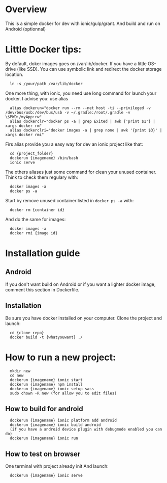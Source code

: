 # Overview
This is a simple docker for dev with ionic/gulp/grant.
And build and run on Android (optionnal)

# Little Docker tips:
By default, doker images goes on /var/lib/docker. If you have a little OS-drive (like SSD).
You can use symbolic link and redirect the docker storage location.
```
  ln -s /your/path /var/lib/docker
```

One more thing, with ionic, you need use long command for launch your docker.
I advise you: use alias

```
  alias dockerun="docker run --rm --net host -ti --privileged -v /dev/bus/usb:/dev/bus/usb -v ~/.gradle:/root/.gradle -v \$PWD:/myApp:rw"
  alias dockerclr="docker ps -a | grep Exited | awk {'print $1'} | xargs docker rm"
  alias dockerclri="docker images -a | grep none | awk '{print $3}' | xargs docker rmi"
```

Firs alias provide you a easy way for dev an ionic project like that:

```
  cd {project_folder}
  dockerun {imagename} /bin/bash
  ionic serve
```

The others aliases just some command for clean your unused container.
Think to check them regulary with:
```
  docker images -a
  docker ps -a
```

Start by remove unused container listed in `docker ps -a` with:
```
  docker rm {container id}
```

And do the same for images:
```
  docker images -a
  docker rmi {image id}
```

# Installation guide

## Android
If you don't want build on Android or if you want a lighter docker image, comment
this section in Dockerfile.

## Installation

Be sure you have docker installed on your computer.
Clone the project and launch:
```
  cd {clone repo}
  docker build -t {whatyouwant} ./
```

# How to run a new project:
```
  mkdir new
  cd new
  dockerun {imagename} ionic start
  dockerun {imagename} npm install
  dockerun {imagename} ionic setup sass
  sudo chown -R new (for allow you to edit files)
```

## How to build for android
```
  dockerun {imagename} ionic platform add android
  dockerun {imagename} ionic build android
  (if you have a android device plugin with debugmode enabled you can do)
  dockerun {imagename} ionic run
```

## How to test on browser
One terminal with project already init
And launch:
```
  dockerun {imagename} ionic serve
```
